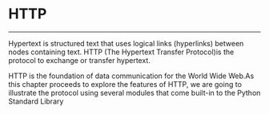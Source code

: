 # HTTP
---

Hypertext is structured text that uses logical links (hyperlinks) between nodes containing text. HTTP (The Hypertext Transfer Protocol)is the protocol to exchange or transfer hypertext.


HTTP is the foundation of data communication for the World Wide Web.As this chapter proceeds to explore the features of HTTP, we are going to illustrate the protocol
using several modules that come built-in to the Python Standard Library
